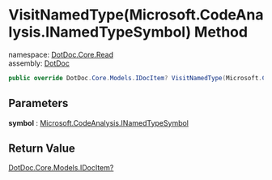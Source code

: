 ﻿# VisitNamedType\(Microsoft\.CodeAnalysis\.INamedTypeSymbol\) Method

namespace: [DotDoc\.Core\.Read](../../DotDoc.Core.Read.md)<br />
assembly: [DotDoc](../../../DotDoc.md)



```csharp
public override DotDoc.Core.Models.IDocItem? VisitNamedType(Microsoft.CodeAnalysis.INamedTypeSymbol symbol);
```

## Parameters

__symbol__ : [Microsoft\.CodeAnalysis\.INamedTypeSymbol](https://docs.microsoft.com/dotnet/api/Microsoft.CodeAnalysis.INamedTypeSymbol)



## Return Value

[DotDoc\.Core\.Models\.IDocItem?](../../../DotDoc/DotDoc.Core.Models/IDocItem.md)



